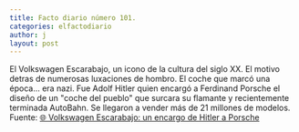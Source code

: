 ```yaml
---
title: Facto diario número 101.
categories: elfactodiario
author: j
layout: post
---
```

El Volkswagen Escarabajo, un icono de la cultura del siglo XX. El motivo detras de numerosas luxaciones de hombro. El coche que marcó una época... era nazi.
Fue Adolf Hitler quien encargó a Ferdinand Porsche el diseño de un "coche del pueblo" que surcara su flamante y recientemente terminada AutoBahn. Se llegaron a vender más de 21 millones de modelos. 
Fuente: [🌐 Volkswagen Escarabajo: un encargo de Hitler a Porsche](https://www.eleconomista.es/ecomotor/motor/noticias/5981740/07/14/Volkswagen-Escarabajo-un-encargo-de-Hitler-a-Porsche.html)
